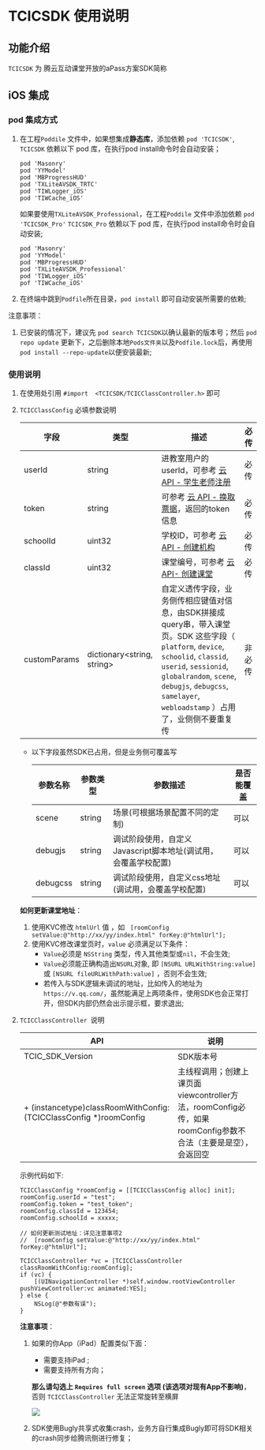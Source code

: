 # TCICSDK 使用说明

## 功能介绍

`TCICSDK` 为 腾云互动课堂开放的aPass方案SDK简称

## iOS 集成

### pod 集成方式


1. 在工程`Poddile` 文件中，如果想集成**静态库**，添加依赖 `pod 'TCICSDK'`, `TCICSDK` 依赖以下 pod 库，在执行pod install命令时会自动安装；

    ```
    pod 'Masonry'
    pod 'YYModel'
    pod 'MBProgressHUD'
    pod 'TXLiteAVSDK_TRTC'
    pod 'TIWLogger_iOS'
    pod 'TIWCache_iOS'
    ```
    
    <!--如果要添加**动态库**：在工程`Poddile` 文件中添加依赖 `pod 'TCICSDK_Dyn'`， `TCICSDK_Dyn` 依赖以下 pod 库，在执行pod install命令时会自动安装，其他 `TXLiteAVSDK_TRTC`, `TIWLogger_iOS`默认已打包至动态库。

    ```
    pod 'Masonry'
    pod 'YYModel'
    pod 'MBProgressHUD'
    ```
    -->
    如果要使用`TXLiteAVSDK_Professional`，在工程`Poddile` 文件中添加依赖 `pod 'TCICSDK_Pro'` `TCICSDK_Pro` 依赖以下 pod 库，在执行pod install命令时会自动安装;
    
    ```
    pod 'Masonry'
    pod 'YYModel'
    pod 'MBProgressHUD'
    pod 'TXLiteAVSDK_Professional'
    pod 'TIWLogger_iOS'
    pof 'TIWCache_iOS'
    ```

2.  在终端中跳到`Podfile`所在目录，`pod install` 即可自动安装所需要的依赖;


注意事项：
1. 已安装的情况下，建议先 `pod search TCICSDK`以确认最新的版本号；然后 `pod repo update` 更新下，之后删除本地`Pods文件夹`以及`Podfile.lock`后，再使用`pod install --repo-update`以便安装最新;


### 使用说明

1. 在使用处引用 `#import  <TCICSDK/TCICClassController.h>` 即可

2. <a name="tcicclassconfig">`TCICClassConfig` 必填参数说明 </a>

	| 字段 | 类型 | 描述 | 必传 | 
	| ---- | ---- | ---- | ---- |
	| userId |  string |  进教室用户的userId，可参考 [云 API - 学生老师注册](https://classroom-docs.qcloudtrtc.com/#/business/Class?id=3%e5%ad%a6%e7%94%9f%e8%80%81%e5%b8%88%e6%b3%a8%e5%86%8c) | 必传 |
	| token | string | 可参考 [云 API - 换取票据](https://classroom-docs.qcloudtrtc.com/#/business/Class?id=4-%e6%8d%a2%e5%8f%96%e7%a5%a8%e6%8d%ae)，返回的token信息 | 必传 |
	| schoolId | uint32 | 学校ID，可参考 [云 API - 创建机构](https://classroom-docs.qcloudtrtc.com/#/business/Class?id=1%e5%88%9b%e5%bb%ba%e6%9c%ba%e6%9e%84) | 必传 |
	| classId | uint32 | 课堂编号，可参考 [云 API- 创建课堂](https://classroom-docs.qcloudtrtc.com/#/business/Class?id=12-%e5%88%9b%e5%bb%ba%e8%af%be%e5%a0%82)| 必传 | 
	| customParams | dictionary<string, string> | 自定义透传字段，业务侧传相应键值对信息，由SDK拼接成query串，带入课堂页。SDK 这些字段（ `platform`, `device`, `schoolid`, `classid`, `userid`, `sessionid`, `globalrandom`, `scene`, `debugjs`, `debugcss`, `samelayer`, `webloadstamp` ）占用了，业侧侧不要重复传 | 非必传 | 
	
	*  以下字段虽然SDK已占用，但是业务侧可覆盖写

		| 参数名称  | 参数类型  |  参数描述	| 是否能覆盖 | 
		| ---  |  ---  | ---- | ---- | 
		| scene | string | 场景(可根据场景配置不同的定制) | 可以 | 
		| debugjs | string | 调试阶段使用，自定义Javascript脚本地址(调试用，会覆盖学校配置) | 可以 | 
		| debugcss | string | 调试阶段使用，自定义css地址(调试用，会覆盖学校配置) | 可以 | 


	**如何更新课堂地址**：

	1. 使用KVC修改 `htmlUrl` 值 ，如  ` [roomConfig setValue:@"http://xx/yy/index.html" forKey:@"htmlUrl"];`
	2. 使用KVC修改课堂页时，`value` 必须满足以下条件：
		*  `Value`必须是 	`NSString` 类型，传入其他类型或`nil`，不会生效;
		*  `Value`必须能正确构造出`NSURL`对象, 即 `[NSURL URLWithString:value]` 或 `[NSURL fileURLWithPath:value]`  ，否则不会生效;
		*  若传入与SDK逻辑未调试的地址，比如传入的地址为 `https://v.qq.com/`，虽然能满足上两项条件，使用SDK也会正常打开，但SDK内部仍然会出示提示框，要求退出;

<!--	* 除此之后，还可以通过`KVC方式`入一些字段信息，可传键值如下表:

		| 字段 | 类型 | 描述 | 必传 | 
		| ---- | ---- | ---- | ---- |
		| htmlUrl |  string |  课堂html地址 | 非必填 |
		| coreVersion | string | 课堂html版本 | 非必填 |
		| coreEnv | string | 课堂环境 : 空:正式环境, test: 测试环境, dev: 开发环境, pre: 预发布环境| 非必传 |
		| appGroup | string | 屏幕分享时，由外享传入的appGroup | 非必传 | -->


	

	

2. `TCICClassController `说明

	| API | 说明 | 
	| --- | ---- | 
	| TCIC_SDK_Version | SDK版本号 | 
	|  + (instancetype)classRoomWithConfig:(TCICClassConfig *)roomConfig | 主线程调用；创建上课页面viewcontroller方法，roomConfig必传，如果roomConfig参数不合法（主要是是空），会返回空 |
	

	示例代码如下:
	
	```
	TCICClassConfig *roomConfig = [[TCICClassConfig alloc] init];
	roomConfig.userId = "test";
	roomConfig.token = "test_token";
	roomConfig.classId = 123454;
	roomConfig.schoolId = xxxxx;
	
	// 如何更新测试地址：详见注意事项2
	// 	[roomConfig setValue:@"http://xx/yy/index.html" forKey:@"htmlUrl"];
	           
	TCICClassController *vc = [TCICClassController classRoomWithConfig:roomConfig];
	if (vc) {
		[(UINavigationController *)self.window.rootViewController pushViewController:vc animated:YES];
	} else {
		NSLog(@"参数有误");
	}    
	```
	
	
    


	**注意事项**：
	1. 如果的你App（iPad）配置类似下面：
		* 需要支持iPad ;
		* 需要支持所有方向；
		
		**那么请勾选上 `Requires full screen` 选项 (该选项对现有App不影响)**，否则 ` TCICClassController ` 无法正常旋转至横屏
	
		![](https://main.qcloudimg.com/raw/26926026e4a4ed5d565ede21258a47ab.png)
    
    2. SDK使用Bugly共享式收集crash，业务方自行集成Bugly即可将SDK相关的crash同步给腾讯侧进行修复；

    


    		
    		
	
	

